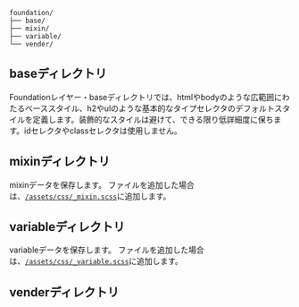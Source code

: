 

```
foundation/
├── base/
├── mixin/
├── variable/
└── vender/
```

## baseディレクトリ
Foundationレイヤー・baseディレクトリでは、htmlやbodyのような広範囲にわたるベーススタイル、h2やulのような基本的なタイプセレクタのデフォルトスタイルを定義します。装飾的なスタイルは避けて、できる限り低詳細度に保ちます。idセレクタやclassセレクタは使用しません。

## mixinディレクトリ
mixinデータを保存します。
ファイルを追加した場合は、[`/assets/css/_mixin.scss`](/mixin.html)に追加します。

## variableディレクトリ
variableデータを保存します。
ファイルを追加した場合は、[`/assets/css/_variable.scss`](/variable.html)に追加します。

## venderディレクトリ
